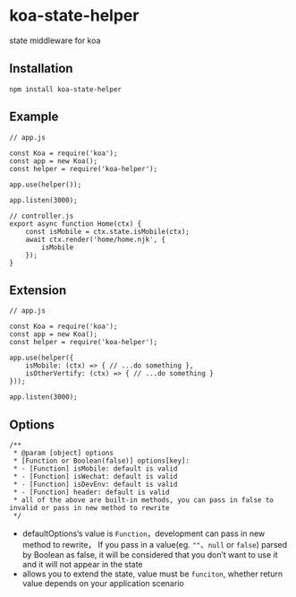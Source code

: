 # koa-state-helper

state middleware for koa

## Installation

```
npm install koa-state-helper
```

## Example

```
// app.js

const Koa = require('koa');
const app = new Koa();
const helper = require('koa-helper');

app.use(helper());

app.listen(3000);

// controller.js
export async function Home(ctx) {
    const isMobile = ctx.state.isMobile(ctx);
    await ctx.render('home/home.njk', {
        isMobile
    });
}

```

## Extension

```
// app.js

const Koa = require('koa');
const app = new Koa();
const helper = require('koa-helper');

app.use(helper({
    isMobile: (ctx) => { // ...do something },
    isOtherVertify: (ctx) => { // ...do something }
}));

app.listen(3000);
```
## Options

```
/**
 * @param [object] options
 * [Function or Boolean(false)] options[key]:
 * - [Function] isMobile: default is valid
 * - [Function] isWechat: default is valid
 * - [Function] isDevEnv: default is valid
 * - [Function] header: default is valid
 * all of the above are built-in methods, you can pass in false to invalid or pass in new method to rewrite
 */
```

* defaultOptions‘s value is `Function`，development can pass in new method to rewrite，
If you pass in a value(eg. `""`、`null` or `false`) parsed by Boolean as false, it will be considered that you don’t want to use it and 
it will not appear in the state
* allows you to extend the state, value must be `funciton`, 
whether return value depends on your application scenario